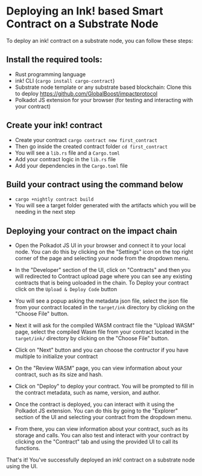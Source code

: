 # Deploying an Ink! based Smart Contract on a Substrate Node

To deploy an ink! contract on a substrate node, you can follow these steps:

## Install the required tools:
   - Rust programming language
   - ink! CLI (`cargo install cargo-contract`)
   - Substrate node template or any substrate based blockchain: Clone this to deploy https://github.com/GlobalBoost/impactprotocol
   - Polkadot JS extension for your browser (for testing and interacting with your contract)

## Create your ink! contract 
   - Create your contract ```cargo contract new first_contract```
   - Then go inside the created contract folder ```cd first_contract```
   - You will see a ```lib.rs``` file and a ```Cargo.toml```
   - Add your contract logic in the ```lib.rs``` file 
   - Add your dependencies in the ```Cargo.toml``` file
  
## Build your contract using the command below
  
   - ```cargo +nightly contract build```
   - You will see a target folder generated with the artifacts which you will be needing in the next step
  
## Deploying your contract on the impact chain 

   - Open the Polkadot JS UI in your browser and connect it to your local node. You can do this by clicking on the "Settings" icon on the top right corner of the page and selecting your node from the dropdown menu.

   - In the "Developer" section of the UI, click on "Contracts" and then you will redirected to Contract upload page where you can see any existing contracts that is being uoloaded in the chain. To Deploy your contract click on the ```Upload & Deploy Code``` button
   
   - You will see a popup asking the metadata json file, select the json file from your contract located in the `target/ink` directory by clicking on the "Choose File" button.

   - Next it will ask for the compiled WASM contract file the "Upload WASM" page, select the compiled Wasm file from your contract located in the `target/ink/` directory by clicking on the "Choose File" button. 

   - Click on "Next" button and you can choose the contructor if you have multiple to initialize your contract

   - On the "Review WASM" page, you can view information about your contract, such as its size and hash. 

   - Click on "Deploy" to deploy your contract. You will be prompted to fill in the contract metadata, such as name, version, and author.

   - Once the contract is deployed, you can interact with it using the Polkadot JS extension. You can do this by going to the "Explorer" section of the UI and selecting your contract from the dropdown menu. 

   - From there, you can view information about your contract, such as its storage and calls. You can also test and interact with your contract by clicking on the "Contract" tab and using the provided UI to call its functions.

That's it! You've successfully deployed an ink! contract on a substrate node using the UI.
 
   
   
   
